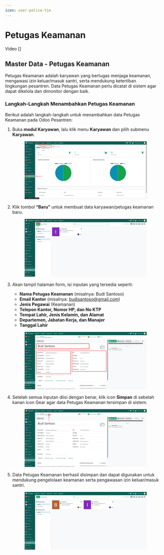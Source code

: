 ```yaml
---
icon: user-police-tie
---
```


# Petugas Keamanan

Video \[]

## Master Data - Petugas Keamanan

Petugas Keamanan adalah karyawan yang bertugas menjaga keamanan, mengawasi izin keluar/masuk santri, serta mendukung ketertiban lingkungan pesantren. Data Petugas Keamanan perlu dicatat di sistem agar dapat dikelola dan dimonitor dengan baik.

### Langkah-Langkah Menambahkan Petugas Keamanan

Berikut adalah langkah-langkah untuk menambahkan data Petugas Keamanan pada Odoo Pesantren:

1.  Buka **modul Karyawan**, lalu klik menu **Karyawan** dan pilih submenu **Karyawan**.

    <figure><img src="../../.gitbook/assets/images-118.png" alt=""><figcaption></figcaption></figure>


2.  Klik tombol **“Baru”** untuk membuat data karyawan/petugas keamanan baru.

    <figure><img src="../../.gitbook/assets/images-119.png" alt=""><figcaption></figcaption></figure>


3.  Akan tampil halaman form, isi inputan yang tersedia seperti:

    * **Nama Petugas Keamanan** (misalnya: Budi Santoso)
    * **Email Kantor** (misalnya: budisantoso@gmail.com)
    * **Jenis Pegawai** (Keamanan)
    * **Telepon Kantor, Nomor HP, dan No KTP**
    * **Tempat Lahir, Jenis Kelamin, dan Alamat**
    * **Departemen, Jabatan Kerja, dan Manajer**
    * **Tanggal Lahir**

    <figure><img src="../../.gitbook/assets/images-120.png" alt=""><figcaption></figcaption></figure>


4.  Setelah semua inputan diisi dengan benar, klik icon **Simpan** di sebelah kanan icon Gear agar data Petugas Keamanan tersimpan di sistem.

    <figure><img src="../../.gitbook/assets/images-121 (1).png" alt=""><figcaption></figcaption></figure>


5.  Data Petugas Keamanan berhasil disimpan dan dapat digunakan untuk mendukung pengelolaan keamanan serta pengawasan izin keluar/masuk santri.

    <figure><img src="../../.gitbook/assets/images-122.png" alt=""><figcaption></figcaption></figure>

